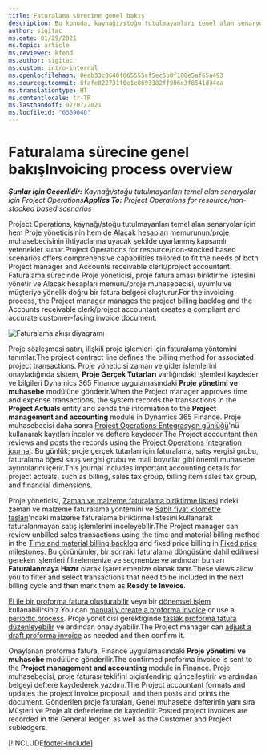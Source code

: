 ```yaml
---
title: Faturalama sürecine genel bakış
description: Bu konuda, kaynağı/stoğu tutulmayanları temel alan senaryolar için Project Operations uygulamasında faturalamaya genel bir bakış sağlanmaktadır.
author: sigitac
ms.date: 01/29/2021
ms.topic: article
ms.reviewer: kfend
ms.author: sigitac
ms.custom: intro-internal
ms.openlocfilehash: 0eab33c8640f665555cf5ec5b0f188e5af65a493
ms.sourcegitcommit: 0fafe022731f0e1e8693382ff906e3f8541d34ca
ms.translationtype: HT
ms.contentlocale: tr-TR
ms.lasthandoff: 07/07/2021
ms.locfileid: "6369040"
---
```

# <a name="invoicing-process-overview"></a><span data-ttu-id="50b13-103">Faturalama sürecine genel bakış</span><span class="sxs-lookup"><span data-stu-id="50b13-103">Invoicing process overview</span></span>

<span data-ttu-id="50b13-104">_**Şunlar için Geçerlidir:** Kaynağı/stoğu tutulmayanları temel alan senaryolar için Project Operations_</span><span class="sxs-lookup"><span data-stu-id="50b13-104">_**Applies To:** Project Operations for resource/non-stocked based scenarios_</span></span>

<span data-ttu-id="50b13-105">Project Operations, kaynağı/stoğu tutulmayanları temel alan senaryolar için hem Proje yöneticisinin hem de Alacak hesapları memurunun/proje muhasebecisinin ihtiyaçlarına uyacak şekilde uyarlanmış kapsamlı yetenekler sunar.</span><span class="sxs-lookup"><span data-stu-id="50b13-105">Project Operations for resource/non-stocked based scenarios offers comprehensive capabilities tailored to fit the needs of both Project manager and Accounts receivable clerk/project accountant.</span></span> <span data-ttu-id="50b13-106">Faturalama sürecinde Proje yöneticisi, proje faturalaması biriktirme listesini yönetir ve Alacak hesapları memuru/proje muhasebecisi, uyumlu ve müşteriye yönelik doğru bir fatura belgesi oluşturur.</span><span class="sxs-lookup"><span data-stu-id="50b13-106">For the invoicing process, the Project manager manages the project billing backlog and the Accounts receivable clerk/project accountant creates a compliant and accurate customer-facing invoice document.</span></span>

![Faturalama akışı diyagramı](./media/invoicing-flow.png)

<span data-ttu-id="50b13-108">Proje sözleşmesi satırı, ilişkili proje işlemleri için faturalama yöntemini tanımlar.</span><span class="sxs-lookup"><span data-stu-id="50b13-108">The project contract line defines the billing method for associated project transactions.</span></span> <span data-ttu-id="50b13-109">Proje yöneticisi zaman ve gider işlemlerini onayladığında sistem, **Proje Gerçek Tutarları** varlığındaki işlemleri kaydeder ve bilgileri Dynamics 365 Finance uygulamasındaki **Proje yönetimi ve muhasebe** modülüne gönderir.</span><span class="sxs-lookup"><span data-stu-id="50b13-109">When the Project manager approves time and expense transactions, the system records the transactions in the **Project Actuals** entity and sends the information to the **Project management and accounting** module in Dynamics 365 Finance.</span></span> <span data-ttu-id="50b13-110">Proje muhasebecisi daha sonra [Project Operations Entegrasyon günlüğü](../project-accounting/project-operations-integration-journal.md)'nü kullanarak kayıtları inceler ve deftere kaydeder.</span><span class="sxs-lookup"><span data-stu-id="50b13-110">The Project accountant then reviews and posts the records using the [Project Operations Integration journal](../project-accounting/project-operations-integration-journal.md).</span></span> <span data-ttu-id="50b13-111">Bu günlük; proje gerçek tutarları için faturalama, satış vergisi grubu, faturalama öğesi satış vergisi grubu ve mali boyutlar gibi önemli muhasebe ayrıntılarını içerir.</span><span class="sxs-lookup"><span data-stu-id="50b13-111">This journal includes important accounting details for project actuals, such as billing, sales tax group, billing item sales tax group, and financial dimensions.</span></span>

<span data-ttu-id="50b13-112">Proje yöneticisi, [Zaman ve malzeme faturalama biriktirme listesi](../proforma-invoicing/manage-billing-backlog.md#time-and-material-billing-backlog)'ndeki zaman ve malzeme faturalama yöntemini ve [Sabit fiyat kilometre taşları](../proforma-invoicing/manage-billing-backlog.md#fixed-price-milestones)'ndaki malzeme faturalama biriktirme listesini kullanarak faturalanmayan satış işlemlerini inceleyebilir.</span><span class="sxs-lookup"><span data-stu-id="50b13-112">The Project manager can review unbilled sales transactions using the time and material billing method in the [Time and material billing backlog](../proforma-invoicing/manage-billing-backlog.md#time-and-material-billing-backlog) and fixed price billing in [Fixed price milestones](../proforma-invoicing/manage-billing-backlog.md#fixed-price-milestones).</span></span> <span data-ttu-id="50b13-113">Bu görünümler, bir sonraki faturalama döngüsüne dahil edilmesi gereken işlemleri filtrelemenize ve seçmenize ve ardından bunları **Faturalanmaya Hazır** olarak işaretlemenize olanak tanır.</span><span class="sxs-lookup"><span data-stu-id="50b13-113">These views allow you to filter and select transactions that need to be included in the next billing cycle and then mark them as **Ready to Invoice**.</span></span>

<span data-ttu-id="50b13-114">[El ile bir proforma fatura oluşturabilir](../proforma-invoicing/create-manual-proforma-invoice.md) veya bir [dönemsel işlem](../proforma-invoicing/configure-automated-invoice-creation.md) kullanabilirsiniz.</span><span class="sxs-lookup"><span data-stu-id="50b13-114">You can [manually create a proforma invoice](../proforma-invoicing/create-manual-proforma-invoice.md) or use a [periodic process](../proforma-invoicing/configure-automated-invoice-creation.md).</span></span> <span data-ttu-id="50b13-115">Proje yöneticisi gerektiğinde [taslak proforma fatura düzenleyebilir](../proforma-invoicing/manage-proforma-invoice.md) ve ardından onaylayabilir.</span><span class="sxs-lookup"><span data-stu-id="50b13-115">The Project manager can [adjust a draft proforma invoice](../proforma-invoicing/manage-proforma-invoice.md) as needed and then confirm it.</span></span>

<span data-ttu-id="50b13-116">Onaylanan proforma fatura, Finance uygulamasındaki **Proje yönetimi ve muhasebe** modülüne gönderilir.</span><span class="sxs-lookup"><span data-stu-id="50b13-116">The confirmed proforma invoice is sent to the **Project management and accounting** module in Finance.</span></span> <span data-ttu-id="50b13-117">Proje muhasebecisi, proje faturası teklifini biçimlendirip güncelleştirir ve ardından belgeyi deftere kaydederek yazdırır.</span><span class="sxs-lookup"><span data-stu-id="50b13-117">The Project accountant formats and updates the project invoice proposal, and then posts and prints the document.</span></span> <span data-ttu-id="50b13-118">Gönderilen proje faturaları, Genel muhasebe defterinin yanı sıra Müşteri ve Proje alt defterlerine de kaydedilir.</span><span class="sxs-lookup"><span data-stu-id="50b13-118">Posted project invoices are recorded in the General ledger, as well as the Customer and Project subledgers.</span></span>


[!INCLUDE[footer-include](../includes/footer-banner.md)]